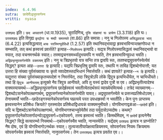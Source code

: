 ```yaml
---
index:  6.4.96
sutra:  छादेर्घेऽद्व्युपसर्गस्य
vritti:  nyasa
---
```


`उरश्छदः` इति। `छद अपवारणे` (धा.पा.1935), चुरादिणिच्, `पुंसि संज्ञायां घः प्रायेण` (3.3.118) इति घः। `उरसश्छदः` इति विगृह्य `कृद्योगा च षष्ठी समस्यते` (वा.86) इति समासः।
ननु च णिलोपस्य `असिद्धवदत्रा भात्` (6.4.22) इत्यसिद्धत्वात् `अचः परस्मिन्पूर्वविधौ` (1.2.57) इति स्थानिवद्भावाद्वा ह्रस्वभाविन्यज्लक्षणोपधा न सम्भवति, तत् कथं ह्रस्वत्त्वं प्रवर्त्तते? इत्याह--`णिलोपस्य` इत्यादि। यद्यत्र णिलोपस्यासिद्धत्वं स्थानिवद्भावो वा स्यात्, तदा वचनमनर्थकं स्यात्। तस्माद्वचनसमर्थ्यादुभयमपि न भवति, तेन ह्रस्वभाविन्युपधा भवति।
`अद्विप्रभृत्युपसर्गस्येति वक्तव्यम्` इति। ननु च त्रिप्रभृतयो यत्र सन्ति तत्र द्वावपि स्तः, ततश्चाद्व्युपसर्गस्येत्येवं सिद्धम्? इत्यत आह--`उत्तरा हि` इत्यादि। यद्यपि त्रिप्रभृतिषु द्वावपि स्तः, तथापि न ताविह द्विशब्देनोपात्तौ; यत उत्तरा हि संख्या पूर्वसंख्याया यः कृतो व्यपदेशस्तदभिधानं निवर्त्तयति। कथं ज्ञायते? इत्याह--`न हि` इत्यादि। यद्युत्तरा संख्या पूर्वसंख्याकृतव्यपदेशं न निवर्त्तयेत्, तदा त्रिपुत्रोऽपि लोके द्विपुत्र इत्यभिधीयेत, न चाभिधीयते। तथा हि `द्विपुत्रः आनीयताम्` इत्युक्ते नैव त्रिपुत्र आनीयते, अपि तु यस्यं द्वादेव पुत्रौ स एव। अद्विप्रभृतीत्यादेश्च वाक्यस्यायमर्थः--अद्धिप्रभृत्युपसर्गस्य छादेर्ह्रस्वत्वं भवतीत्येतदर्थरूपं व्याख्येयमित्यर्थः। तत्रेदं व्याख्यानम्--द्विशब्दोऽत्रानेकोपलक्षणार्थम्, द्व्युपसर्गस्यानेकोपसर्गस्येति यावत्। अद्व्युपसर्गस्येते च प्रसज्यप्रतिषेधोऽयम्। तेनायमर्यो भवति--छादेरङ्गस्यानेकोपसर्गस्य घप्रत्यये परत उपधाह्रस्वो न भवतीति। केन पुनः प्राप्तस्य ह्रस्वस्यानेन प्रतिषेधः क्रियते? एतस्मादेव प्रतिषेधाद्विधायकं वाक्यमनुमीयते। योगविभागाद्व#आ--`छादेर्घे` इति। यदि च द्विशब्दोऽत्रानेकोपलक्षणार्थः, योगविभागश्चाभ्युपेयेतैवं तदा पर्युदासेऽप्यदोषः। कथम्? द्व्युपसर्गादनेकोपसर्गादन्योऽद्व्युपसर्गः=एकोपसर्गः, तस्य ह्रस्वत्त्वं भवति। किमर्थमिदम्, न `छादेर्घे` इत्यनेनैव सिद्धम्? सिद्धे सत्यारम्भो नियमार्थः--एकोपसर्गस्यैव भवति, नान्यस्येति। यद्येदम् `उरश्छदः` इत्यत्र न प्राप्नोति? नैष दोषः, एवं हि योगविभागोऽनर्थकः स्यात्। तुल्यजातीयापेक्षत्वान्नियमस्य, सोपसर्गस्य नियमः क्रियमामः सोपसर्गस्येव ह्रस्वत्वं निवर्त्तयति, नानुपसर्गस्य। तेन `उत्तरश्छदः` इत्यत्र प्रवर्तत एव।।

